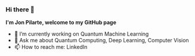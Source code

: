 ### Hi there 👋

**I'm Jon Pilarte, welcome to my GitHub page** 

- 🔭 I’m currently working on Quantum Machine Learning
- 💬 Ask me about Quantum Computing, Deep Learning, Computer Vision
- 📫 How to reach me: LinkedIn
